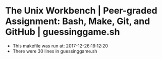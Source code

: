 # The Unix Workbench | Peer-graded Assignment: Bash, Make, Git, and GitHub | guessinggame.sh
* This makefile was run at: 2017-12-26:19:12:20
* There were      30 lines in guessinggame.sh
